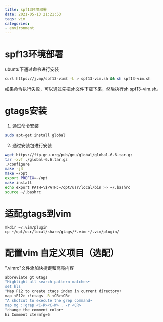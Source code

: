 ```yaml
---
title: spf13环境部署
date: 2021-05-13 21:21:53
tags: vim
categories:
- environment
---
```


# spf13环境部署
ubuntu下通过命令进行安装

```bash
curl https://j.mp/spf13-vim3 -L > spf13-vim.sh && sh spf13-vim.sh
```
如果命令执行失败，可以通过先把sh文件下载下来，然后执行sh spf13-vim.sh。

# gtags安装
1. 通过命令安装

```bash
sudo apt-get install global
```

2. 通过安装包进行安装

```bash
wget https://ftp.gnu.org/pub/gnu/global/global-6.6.tar.gz
tar -xvf ./global-6.6.tar.gz
./configure
make -j4
make ~/opt
export PREFIX=~/opt
make install
echo export PATH=\$PATH:~/opt/usr/local/bin >> ~/.bashrc
source ~/.bashrc
```
# 适配gtags到vim
```
mkdir ~/.vim/plugin
cp ~/opt/usr/local/share/gtags/*.vim ~/.vim/plugin/
```

# 配置vim 自定义项目（选配）
".vimrc"文件添加快捷键和高亮内容
```bash
abbreviate gt Gtags
"Highlight all search pattern matches•
set hls
"Map F12 to create ctags index in current directory•
map <F12> :!ctags -R <CR><CR>
"A shotcut to execute the grep command•
map mg :!grep <C-R><C-W> . -r <CR>
"change the comment color•
hi Comment ctermfg=6
```

